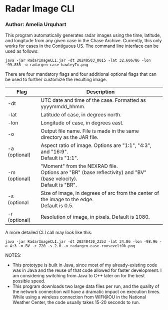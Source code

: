 # Radar Image CLI

### Author: Amelia Urquhart

This program automatically generates radar images using the time, latitude, and longitude from any given case in the Chase Archive. Currently, this only works for cases in the Contiguous US. The command line interface can be used as follows:

`java -jar RadarImageCLI.jar -dt 20240503_0015 -lat 32.606786 -lon -99.855 -o radargen-case-hawleyTx.png`

There are four mandatory flags and four additional optional flags that can be used to further customize the resulting image.

| Flag  | Description |
| ------------- | ------------- |
| -dt  | UTC date and time of the case. Formatted as yyyymmdd_hhmm.  |
| -lat  | Latitude of case, in degrees north.  |
| -lon  | Longitude of case, in degrees east.  |
| -o | Output file name. File is made in the same directory as the JAR file. |
| -a (optional) | Aspect ratio of image. Options are "1:1", "4:3", and "16:9". <br> Default is "1:1". |
| -m (optional) | "Moment" from the NEXRAD file. <br> Options are "BR" (base reflectivity) and "BV" (base velocity). <br> Default is "BR". |
| -s (optional | Size of image, in degrees of arc from the center of the image to the edge. <br> Default is 0.5. |
| -r (optional) | Resolution of image, in pixels. Default is 1080. |

A more detailed CLI call may look like this:

`java -jar RadarImageCLI.jar -dt 20240430_2353 -lat 34.86 -lon -98.96 -a 4:3 -m BV -r 720 -s 2.0 -o radargen-case-rooseveltOk.png`

NOTES: 
* This prototype is built in Java, since most of my already-existing code was in Java and the reuse of that code allowed for faster development. I am considering switching from Java to C++ later on for the best possible speed.
* This program downloads two large data files per run, and the quality of the network connection will have a dramatic impact on execution times. While using a wireless connection from WIFI@OU in the National Weather Center, the code usually takes 15-20 seconds to run.


